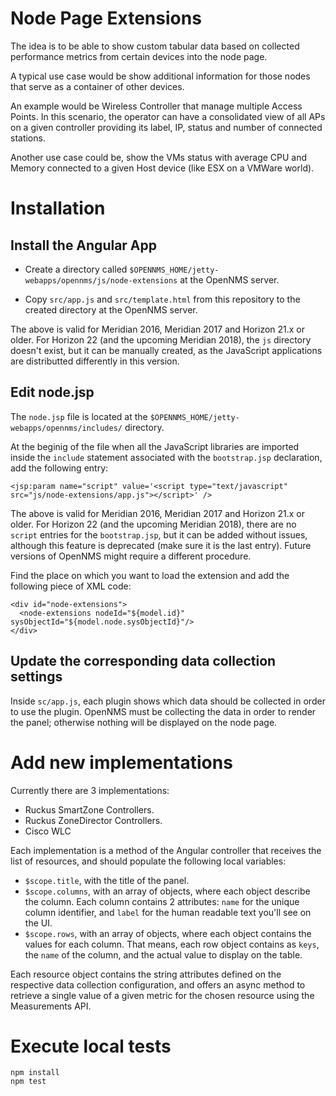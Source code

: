 # Node Page Extensions

The idea is to be able to show custom tabular data based on collected performance metrics from certain devices into the node page.

A typical use case would be show additional information for those nodes that serve as a container of other devices.

An example would be Wireless Controller that manage multiple Access Points. In this scenario, the operator can have a consolidated view of all APs on a given controller providing its label, IP, status and number of connected stations.

Another use case could be, show the VMs status with average CPU and Memory connected to a given Host device (like ESX on a VMWare world).

# Installation

## Install the Angular App

* Create a directory called `$OPENNMS_HOME/jetty-webapps/opennms/js/node-extensions` at the OpenNMS server.

* Copy `src/app.js` and `src/template.html` from this repository to the created directory at the OpenNMS server.

The above is valid for Meridian 2016, Meridian 2017 and Horizon 21.x or older. For Horizon 22 (and the upcoming Meridian 2018), the `js` directory doesn't exist, but it can be manually created, as the JavaScript applications are distributted differently in this version.

## Edit node.jsp

The `node.jsp` file is located at the `$OPENNMS_HOME/jetty-webapps/opennms/includes/` directory.

At the beginig of the file when all the JavaScript libraries are imported inside the `include` statement associated with the `bootstrap.jsp` declaration, add the following entry:

```html=
<jsp:param name="script" value='<script type="text/javascript" src="js/node-extensions/app.js"></script>' />
```

The above is valid for Meridian 2016, Meridian 2017 and Horizon 21.x or older. For Horizon 22 (and the upcoming Meridian 2018), there are no `script` entries for the `bootstrap.jsp`, but it can be added without issues, although this feature is deprecated (make sure it is the last entry). Future versions of OpenNMS might require a different procedure.

Find the place on which you want to load the extension and add the following piece of XML code:

```html=
<div id="node-extensions">
  <node-extensions nodeId="${model.id}" sysObjectId="${model.node.sysObjectId}"/>
</div>
```

## Update the corresponding data collection settings

Inside `sc/app.js`, each plugin shows which data should be collected in order to use the plugin. OpenNMS must be collecting the data in order to render the panel; otherwise nothing will be displayed on the node page.

# Add new implementations

Currently there are 3 implementations:

* Ruckus SmartZone Controllers.
* Ruckus ZoneDirector Controllers.
* Cisco WLC

Each implementation is a method of the Angular controller that receives the list of resources, and should populate the following local variables:

* `$scope.title`, with the title of the panel.
* `$scope.columns`, with an array of objects, where each object describe the column. Each column contains 2 attributes: `name` for the unique column identifier, and `label` for the human readable text you'll see on the UI.
* `$scope.rows`, with an array of objects, where each object contains the values for each column. That means, each row object contains as `keys`, the `name` of the column, and the actual value to display on the table.

Each resource object contains the string attributes defined on the respective data collection configuration, and offers an async method to retrieve a single value of a given metric for the chosen resource using the Measurements API.

# Execute local tests

```SHELL
npm install
npm test
```
